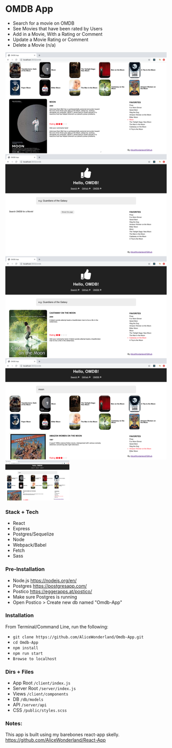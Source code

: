 # OMDB App
* Search for a movie on OMDB
* See Movies that have been rated by Users
* Add in a Movie, With a Rating or Comment
* Update a Movie Rating or Comment
* Delete a Movie (n/a)

![](https://github.com/AliceWonderland/Omdb-App/blob/master/public/assets/imgs/detail.png)
![](https://github.com/AliceWonderland/Omdb-App/blob/master/public/assets/imgs/landing.png)
![](https://github.com/AliceWonderland/Omdb-App/blob/master/public/assets/imgs/favorites.png)
![](https://github.com/AliceWonderland/Omdb-App/blob/master/public/assets/imgs/search.png)
<img src="https://github.com/AliceWonderland/Omdb-App/blob/master/public/assets/imgs/search.png" width="200" />

### Stack + Tech
* React
* Express
* Postgres/Sequelize
* Node
* Webpack/Babel
* Fetch
* Sass

### Pre-Installation
* Node.js https://nodejs.org/en/
* Postgres https://postgresapp.com/
* Postico https://eggerapps.at/postico/
* Make sure Postgres is running
* Open Postico > Create new db named "Omdb-App"

### Installation
From Terminal/Command Line, run the following:
* `git clone https://github.com/AliceWonderland/Omdb-App.git`
* `cd Omdb-App`
* `npm install`
* `npm run start`
* `Browse to localhost`

### Dirs + Files
* App Root `/client/index.js`
* Server Root `/server/index.js`
* Views `/client/components`
* DB `/db/models`
* API `/server/api`
* CSS `/public/styles.scss`


### Notes:
This app is built using my barebones react-app skelly.
https://github.com/AliceWonderland/React-App